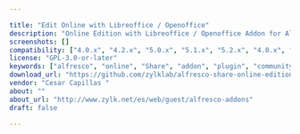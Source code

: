 ```yaml
---

title: "Edit Online with Libreoffice / Openoffice"
description: "Online Edition with Libreoffice / Openoffice Addon for Alfresco Share provides an action for editing Office and MS office documents in Alfresco Share. Features: - Action links in navigation menu and document details action menu."
screenshots: []
compatibility: ["4.0.x", "4.2.x", "5.0.x", "5.1.x", "5.2.x", "4.0.x", "4.1.x", "4.2.x", "5.0.x", "5.1.x", "5.2.x"]
license: "GPL-3.0-or-later"
keywords: ["alfresco", "online", "Share", "addon", "plugin", "community", "openoffice", "edition", "zylk.net", "libreoffice"]
download_url: "https://github.com/zylklab/alfresco-share-online-edition-addon"
vendor: "Cesar Capillas ‌"
about: ""
about_url: "http://www.zylk.net/es/web/guest/alfresco-addons"
draft: false

---
```

